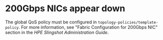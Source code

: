 
# 200Gbps NICs appear down

The global QoS policy must be configured in `topology-policies/template-policy`.
For more information, see "Fabric Configuration for 200Gbps NIC" section in the *HPE Slingshot Administration Guide*.
